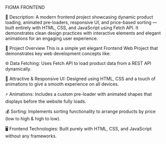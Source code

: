 FIGMA FRONTEND

🚀 Description:
A modern frontend project showcasing dynamic product loading, animated pre-loaders, responsive UI, and price-based sorting — built entirely with HTML, CSS, and JavaScript using Fetch API.
It demonstrates clean design practices with interactive elements and elegant animations for an engaging user experience.

🚀 Project Overview
This is a simple yet elegant Frontend Web Project that demonstrates key web development concepts like:

🌐 Data Fetching: Uses Fetch API to load product data from a REST API dynamically.
    
🎨 Attractive & Responsive UI: Designed using HTML, CSS and a touch of animations to give a smooth experience on all devices.
    
⚡ Animations: Includes a custom pre-loader with animated shapes that displays before the website fully loads.
    
💰 Sorting: Implements sorting functionality to arrange products by price (low to high & high to low).
    
🖥️ Frontend Technologies: Built purely with HTML, CSS, and JavaScript without any frameworks.
